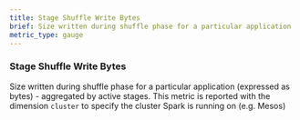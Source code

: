 ```yaml
---
title: Stage Shuffle Write Bytes
brief: Size written during shuffle phase for a particular application 
metric_type: gauge
---
```

### Stage Shuffle Write Bytes
Size written during shuffle phase for a particular application (expressed as bytes) - aggregated by active stages. This metric is reported with the dimension `cluster` to specify the cluster Spark is running on (e.g. Mesos)
